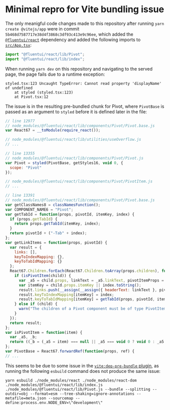 # Minimal repro for Vite bundling issue

The only meanigful code changes made to this repository after running `yarn create @vitejs/app` were in commit `5b468d7587717e38d4f3868c3df93c413e9c96ee`, which added the [`@fluentui/react`](https://github.com/microsoft/fluentui/tree/master/packages/react) dependency and added the following imports to [`src/App.tsx`](src/App.tsx):
```ts
import "@fluentui/react/lib/Pivot";
import "@fluentui/react/lib/index";
```

When running `yarn dev` on this repository and navigating to the served page, the page fails due to a runtime exception:
```
styled.tsx:123 Uncaught TypeError: Cannot read property 'displayName' of undefined
    at styled (styled.tsx:123)
    at Pivot.tsx:12
```

The issue is in the resulting pre-bundled chunk for Pivot, where `PivotBase` is passed as an argument to `styled` before it is defined later in the file:
```js
// line 12977
// node_modules/@fluentui/react/lib/components/Pivot/Pivot.base.js
var React67 = __toModule(require_react());

// node_modules/@fluentui/react/lib/utilities/useOverflow.js
// ...

// line 13355
// node_modules/@fluentui/react/lib/components/Pivot/Pivot.js
var Pivot = styled(PivotBase, getStyles16, void 0, {
  scope: "Pivot"
});

// node_modules/@fluentui/react/lib/components/Pivot/PivotItem.js
// ...

// line 13391
// node_modules/@fluentui/react/lib/components/Pivot/Pivot.base.js
var getClassNames8 = classNamesFunction();
var COMPONENT_NAME6 = "Pivot";
var getTabId = function(props, pivotId, itemKey, index) {
  if (props.getTabId) {
    return props.getTabId(itemKey, index);
  }
  return pivotId + ("-Tab" + index);
};
var getLinkItems = function(props, pivotId) {
  var result = {
    links: [],
    keyToIndexMapping: {},
    keyToTabIdMapping: {}
  };
  React67.Children.forEach(React67.Children.toArray(props.children), function(child, index) {
    if (isPivotItem(child)) {
      var _a5 = child.props, linkText = _a5.linkText, pivotItemProps = __rest(_a5, ["linkText"]);
      var itemKey = child.props.itemKey || index.toString();
      result.links.push(__assign(__assign({ headerText: linkText }, pivotItemProps), { itemKey }));
      result.keyToIndexMapping[itemKey] = index;
      result.keyToTabIdMapping[itemKey] = getTabId(props, pivotId, itemKey, index);
    } else if (child) {
      warn("The children of a Pivot component must be of type PivotItem to be rendered.");
    }
  });
  return result;
};
var isPivotItem = function(item) {
  var _a5, _b;
  return ((_b = (_a5 = item) === null || _a5 === void 0 ? void 0 : _a5.type) === null || _b === void 0 ? void 0 : _b.name) === PivotItem.name;
};
var PivotBase = React67.forwardRef(function(props, ref) {
// ...
```

This seems to be due to some issue in the [`vite:dep-pre-bundle` plugin](https://github.com/vitejs/vite/blob/6d602a0a4d2c1e77ded1344d59733eb93d4009c3/packages/vite/src/node/optimizer/esbuildDepPlugin.ts#L35), as running the following `esbuild` command does not produce the same issue:
```
yarn esbuild ./node_modules/react ./node_modules/react-dom ./node_modules/@fluentui/react/lib/index.js ./node_modules/@fluentui/react/lib/Pivot.js --bundle --splitting --outdir=obj --format=esm --tree-shaking=ignore-annotations --metafile=meta.json --sourcemap --define:process.env.NODE_ENV=\"development\"
```